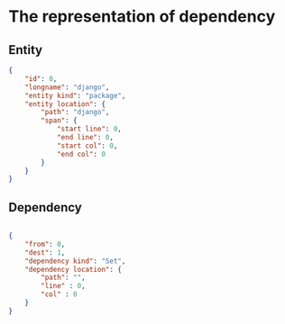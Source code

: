 # The representation of dependency

## Entity

```json
{
    "id": 0,
    "longname": "django",
    "entity kind": "package",
    "entity location": {
        "path": "django",
        "span": {
            "start line": 0,
            "end line": 0,
            "start col": 0,
            "end col": 0
        }
    } 
}
```

## Dependency

```json

{
    "from": 0,
    "dest": 1,
    "dependency kind": "Set",
    "dependency location": {
        "path": "", 
        "line" : 0,  
        "col" : 0
    } 
}
```
